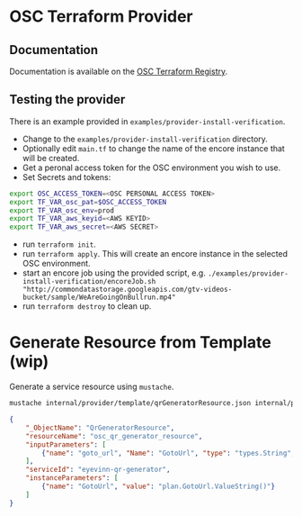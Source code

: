 # OSC Terraform Provider

## Documentation
Documentation is available on the [OSC Terraform Registry](https://registry.terraform.io/providers/EyevinnOSC/osc/latest).

## Testing the provider
There is an example provided in `examples/provider-install-verification`.

* Change to the `examples/provider-install-verification` directory.
* Optionally edit `main.tf` to change the name of the encore instance that will be created.
* Get a peronal access token for the OSC environment you wish to use.
* Set Secrets and tokens:
```sh
export OSC_ACCESS_TOKEN=<OSC PERSONAL ACCESS TOKEN>
export TF_VAR_osc_pat=$OSC_ACCESS_TOKEN
export TF_VAR_osc_env=prod
export TF_VAR_aws_keyid=<AWS KEYID>
export TF_VAR_aws_secret=<AWS SECRET>
```
* run `terraform init`.
* run `terraform apply`. This will create an encore instance in the selected OSC environment.
* start an encore job using the provided script, e.g. `./examples/provider-install-verification/encoreJob.sh "http://commondatastorage.googleapis.com/gtv-videos-bucket/sample/WeAreGoingOnBullrun.mp4"`
* run `terraform destroy` to clean up.

# Generate Resource from Template (wip)
Generate a service resource using `mustache`.

```sh
mustache internal/provider/template/qrGeneratorResource.json internal/provider/template/resource.tpl.go > internal/provider/qr_resource.go
```

```json
{
	"_ObjectName": "QrGeneratorResource",
	"resourceName": "osc_qr_generator_resource",
	"inputParameters": [
		{"name": "goto_url", "Name": "GotoUrl", "type": "types.String", "flag": "Required", "schemaAttribute": "StringAttribute", "value": "plan.GotoUrl"}
	],
	"serviceId": "eyevinn-qr-generator",
	"instanceParameters": [
		{"name": "GotoUrl", "value": "plan.GotoUrl.ValueString()"}
	]
}
```


